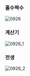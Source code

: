 ### 홀수짝수

![0926](C:\Users\dwde2\Pictures\KDT\web\0926.png)



### 계산기

![0926_1](C:\Users\dwde2\Pictures\KDT\web\0926_1.png)



### 전생

![0926_2](C:\Users\dwde2\Pictures\KDT\web\0926_2.png)